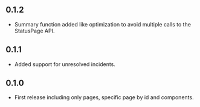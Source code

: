 ## 0.1.2

* Summary function added like optimization to avoid multiple calls to the StatusPage API.

## 0.1.1

* Added support for unresolved incidents.

## 0.1.0

* First release including only pages, specific page by id and components.
